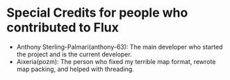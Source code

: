 # Special Credits for people who contributed to Flux

- Anthony Sterling-Palmari(anthony-63): The main developer who started the project and is the current developer.
- Aixeria(pozm): The person who fixed my terrible map format, rewrote map packing, and helped with threading.